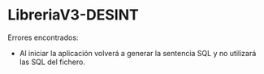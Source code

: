 # LibreriaV3-DESINT

Errores encontrados: 
- Al iniciar la aplicación volverá a generar la sentencia SQL y no utilizará las SQL del fichero. 
